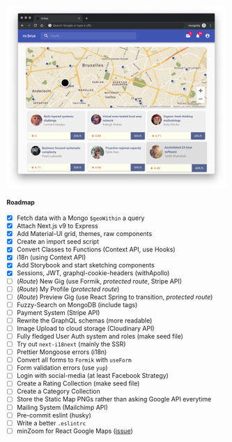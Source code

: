 ![screenshot](./public/screenshot.png?raw=true)

#### Roadmap

- [x] Fetch data with a Mongo `$geoWithin` a query
- [x] Attach Next.js v9 to Express
- [x] Add Material-UI grid, themes, raw components
- [x] Create an import seed script
- [x] Convert Classes to Functions (Context API, use Hooks)
- [x] i18n (using Context API)
- [x] Add Storybook and start sketching components
- [x] Sessions, JWT, graphql-cookie-headers (withApollo)
- [ ] (_Route_) New Gig (use Formik, _protected route_, Stripe API)
- [ ] (_Route_) My Profile (_protected route_)
- [ ] (_Route_) Preview Gig (use React Spring to transition, _protected route_)
- [ ] Fuzzy-Search on MongoDB (include tags)
- [ ] Payment System (Stripe API)
- [ ] Rewrite the GraphQL schemas (more readable)
- [ ] Image Upload to cloud storage (Cloudinary API)
- [ ] Fully fledged User Auth system and roles (make seed file)
- [ ] Try out `next-i18next` (mainly the SSR)
- [ ] Prettier Mongoose errors (i18n)
- [ ] Convert all forms to `Formik` with `useForm`
- [ ] Form validation errors (use `yup`)
- [ ] Login with social-media (at least Facebook Strategy)
- [ ] Create a Rating Collection (make seed file)
- [ ] Create a Category Collection
- [ ] Store the Static Map PNGs rather than asking Google API everytime
- [ ] Mailing System (Mailchimp API)
- [ ] Pre-commit eslint (husky)
- [ ] Write a better `.eslintrc`
- [ ] minZoom for React Google Maps ([issue](https://github.com/google-map-react/google-map-react/issues/505))
